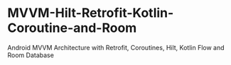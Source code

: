 # MVVM-Hilt-Retrofit-Kotlin-Coroutine-and-Room

Android MVVM Architecture with Retrofit, Coroutines, Hilt, Kotlin Flow and Room Database

